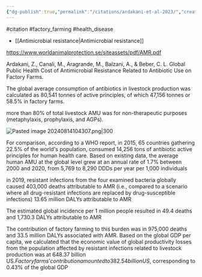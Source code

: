 ```yaml
---
{"dg-publish":true,"permalink":"/citations/ardakani-et-al-2023/","created":"2024-08-14T10:41:35.171+01:00","updated":"2025-09-28T23:40:57.542+01:00"}
---
```


#citation #factory_farming #health_disease 

- [[Antimicrobial resistance\|Antimicrobial resistance]]

https://www.worldanimalprotection.se/siteassets/pdf/AMR.pdf

Ardakani, Z., Canali, M., Aragrande, M., Balzani, A., & Beber, C. L. Global Public Health Cost of Antimicrobial Resistance Related to Antibiotic Use on Factory Farms.

The global average consumption of antibiotics in livestock production was calculated as 80,541 tonnes of active principles, of which 47,156 tonnes or 58.5% in factory farms.

more than 80% of total livestock AMU was for non-therapeutic purposes (metaphylaxis, prophylaxis, and AGPs).

![Pasted image 20240814104307.png|300](/img/user/Pasted%20image%2020240814104307.png)

For comparison, according to a WHO report, in
2015, 65 countries gathering 22.5% of the world's
population, consumed 14,256 tons of antibiotic
active principles for human health care.
Based on existing data, the average human AMU at
the global level grew at an annual rate of 1.7%
between 2000 and 2020, from 5,769 to 8,290 DDDs
per year per 1,000 individuals

in 2019, resistant
infections from the four examined bacteria globally
caused 403,000 deaths attributable to AMR (i.e.,
compared to a scenario where all drug-resistant
infections are replaced by drug-susceptible
infections) 13.65 million DALYs attributable to AMR

The estimated
global incidence per 1 million people resulted in
49.4 deaths and 1,730.3 DALYs attributable to AMR

The contribution of factory farming to this
burden was in 975,000 deaths and 33.5 million
DALYs associated with AMR. Based on the global
GDP per capita, we calculated that the economic
value of global productivity losses from the
population affected by resistant infections related
to livestock production was at 648.37 billion US$.
Factory farms’ contribution amounted to 382.54
billion US$, corresponding to 0.43% of the global
GDP
